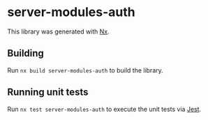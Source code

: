 # server-modules-auth

This library was generated with [Nx](https://nx.dev).

## Building

Run `nx build server-modules-auth` to build the library.

## Running unit tests

Run `nx test server-modules-auth` to execute the unit tests via [Jest](https://jestjs.io).
